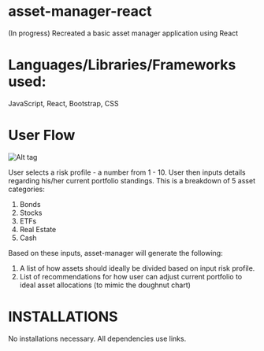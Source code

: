 # asset-manager-react
(In progress) Recreated a basic asset manager application using React

# Languages/Libraries/Frameworks used: 

JavaScript, React, Bootstrap, CSS

# User Flow

![Alt tag](http://g.recordit.co/yZbIoueCLx.gif)


User selects a risk profile - a number from 1 - 10. 
User then inputs details regarding his/her current portfolio standings. This is a breakdown of 5 asset categories: 

  1. Bonds
  2. Stocks
  3. ETFs
  4. Real Estate
  5. Cash

Based on these inputs, asset-manager will generate the following: 

  1. A list of how assets should ideally be divided based on input risk profile. 
  2. List of recommendations for how user can adjust current portfolio to ideal asset allocations (to mimic the doughnut chart)

# INSTALLATIONS

No installations necessary. All dependencies use links. 